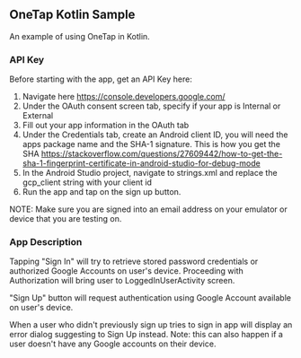 ## OneTap Kotlin Sample
An example of using OneTap in Kotlin.

### API Key
Before starting with the app, get an API Key here: 
1. Navigate here https://console.developers.google.com/
2. Under the OAuth consent screen tab, specify if your app is Internal or External
3. Fill out your app information in the OAuth tab
4. Under the Credentials tab, create an Android client ID, you will need the apps package name and the SHA-1 signature. This is how you get the SHA https://stackoverflow.com/questions/27609442/how-to-get-the-sha-1-fingerprint-certificate-in-android-studio-for-debug-mode
5. In the Android Studio project, navigate to strings.xml and replace the gcp_client string with your client id
6. Run the app and tap on the sign up button.

NOTE: Make sure you are signed into an email address on your emulator or device that you are testing on.

### App Description
Tapping "Sign In" will try to retrieve stored password credentials or authorized Google Accounts
on user's device. Proceeding with Authorization will bring user to LoggedInUserActivity screen.

"Sign Up" button will request authentication using Google Account available on user's device.

When a user who didn't previously sign up tries to sign in app will display an error dialog suggesting
to Sign Up instead. Note: this can also happen if a user doesn't have any Google accounts on their device.

